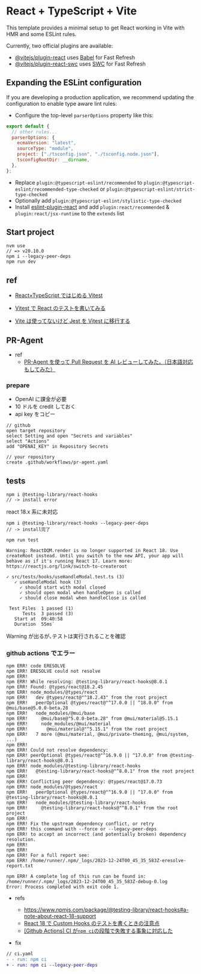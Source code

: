 # React + TypeScript + Vite

This template provides a minimal setup to get React working in Vite with HMR and some ESLint rules.

Currently, two official plugins are available:

- [@vitejs/plugin-react](https://github.com/vitejs/vite-plugin-react/blob/main/packages/plugin-react/README.md) uses [Babel](https://babeljs.io/) for Fast Refresh
- [@vitejs/plugin-react-swc](https://github.com/vitejs/vite-plugin-react-swc) uses [SWC](https://swc.rs/) for Fast Refresh

## Expanding the ESLint configuration

If you are developing a production application, we recommend updating the configuration to enable type aware lint rules:

- Configure the top-level `parserOptions` property like this:

```js
export default {
  // other rules...
  parserOptions: {
    ecmaVersion: "latest",
    sourceType: "module",
    project: ["./tsconfig.json", "./tsconfig.node.json"],
    tsconfigRootDir: __dirname,
  },
};
```

- Replace `plugin:@typescript-eslint/recommended` to `plugin:@typescript-eslint/recommended-type-checked` or `plugin:@typescript-eslint/strict-type-checked`
- Optionally add `plugin:@typescript-eslint/stylistic-type-checked`
- Install [eslint-plugin-react](https://github.com/jsx-eslint/eslint-plugin-react) and add `plugin:react/recommended` & `plugin:react/jsx-runtime` to the `extends` list

## Start project

```
nvm use
// => v20.10.0
npm i --legacy-peer-deps
npm run dev
```

## ref

- [React×TypeScript ではじめる Vitest](React×TypeScriptではじめるVitest)

- [Vitest で React のテストを書いてみる](https://zenn.dev/collabostyle/articles/15883dcd38c9ff)

- [Vite は使ってないけど Jest を Vitest に移行する](https://zenn.dev/sa2knight/articles/migrating_vitest_from_jest)

## PR-Agent

- ref
  - [PR-Agent を使って Pull Request を AI レビューしてみた。（日本語対応もしてみた）](https://tech.layerx.co.jp/entry/2023/09/01/102612)

### prepare

- OpenAI に課金が必要
- 10 ドルを credit しておく
- api key をコピー

```
// github
open target repository
select Setting and open "Secrets and variables"
select "Actions"
add "OPENAI_KEY" in Repository Secrets

// your repository
create .github/workflows/pr-agent.yaml
```

## tests

```
npm i @testing-library/react-hooks
// -> install error
```

react 18.x 系に未対応

```
npm i @testing-library/react-hooks --legacy-peer-deps
// -> install完了
```

```
npm run test

Warning: ReactDOM.render is no longer supported in React 18. Use createRoot instead. Until you switch to the new API, your app will behave as if it's running React 17. Learn more: https://reactjs.org/link/switch-to-createroot

✓ src/tests/hooks/useHandleModal.test.ts (3)
   ✓ useHandleModal hook (3)
     ✓ should start with modal closed
     ✓ should open modal when handleOpen is called
     ✓ should close modal when handleClose is called

 Test Files  1 passed (1)
      Tests  3 passed (3)
   Start at  09:40:58
   Duration  55ms`
```

Warning が出るが､テストは実行されることを確認

### github actions でエラー

```
npm ERR! code ERESOLVE
npm ERR! ERESOLVE could not resolve
npm ERR!
npm ERR! While resolving: @testing-library/react-hooks@8.0.1
npm ERR! Found: @types/react@18.2.45
npm ERR! node_modules/@types/react
npm ERR!   dev @types/react@"^18.2.43" from the root project
npm ERR!   peerOptional @types/react@"^17.0.0 || ^18.0.0" from @mui/base@5.0.0-beta.28
npm ERR!   node_modules/@mui/base
npm ERR!     @mui/base@"5.0.0-beta.28" from @mui/material@5.15.1
npm ERR!     node_modules/@mui/material
npm ERR!       @mui/material@"^5.15.1" from the root project
npm ERR!   7 more (@mui/material, @mui/private-theming, @mui/system, ...)
npm ERR!
npm ERR! Could not resolve dependency:
npm ERR! peerOptional @types/react@"^16.9.0 || ^17.0.0" from @testing-library/react-hooks@8.0.1
npm ERR! node_modules/@testing-library/react-hooks
npm ERR!   @testing-library/react-hooks@"^8.0.1" from the root project
npm ERR!
npm ERR! Conflicting peer dependency: @types/react@17.0.73
npm ERR! node_modules/@types/react
npm ERR!   peerOptional @types/react@"^16.9.0 || ^17.0.0" from @testing-library/react-hooks@8.0.1
npm ERR!   node_modules/@testing-library/react-hooks
npm ERR!     @testing-library/react-hooks@"^8.0.1" from the root project
npm ERR!
npm ERR! Fix the upstream dependency conflict, or retry
npm ERR! this command with --force or --legacy-peer-deps
npm ERR! to accept an incorrect (and potentially broken) dependency resolution.
npm ERR!
npm ERR!
npm ERR! For a full report see:
npm ERR! /home/runner/.npm/_logs/2023-12-24T00_45_35_583Z-eresolve-report.txt

npm ERR! A complete log of this run can be found in: /home/runner/.npm/_logs/2023-12-24T00_45_35_583Z-debug-0.log
Error: Process completed with exit code 1.
```

- refs

  - https://www.npmjs.com/package/@testing-library/react-hooks#a-note-about-react-18-support
  - [React 18 で Custom Hooks のテストを書くときの注意点](https://zenn.dev/k_kazukiiiiii/articles/9f48bdd20435d2)
  - [[Github Actions] CI が`npm ci`の段階で失敗する事象に対応した](https://zenn.dev/fugithora812/scraps/fd3eceedbfc393)

- fix

```diff
// ci.yaml
- - run: npm ci
+ - run: npm ci --legacy-peer-deps
```
